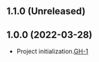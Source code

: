 ## 1.1.0 (Unreleased)

## 1.0.0 (2022-03-28)
- Project initialization.[GH-1](https://github.com/terraform-alicloud-modules/terraform-alicloud-hbr-ecs/pull/1)
